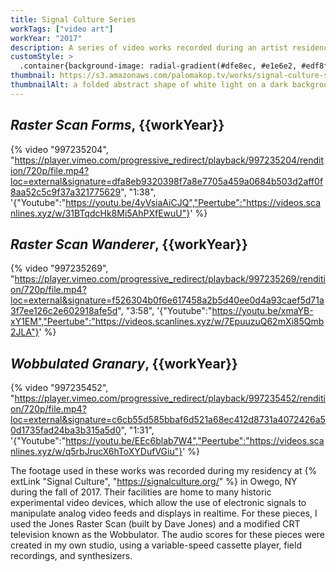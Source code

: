 ```yaml
---
title: Signal Culture Series
workTags: ["video art"]
workYear: "2017"
description: A series of video works recorded during an artist residency
customStyle: >
  .container{background-image: radial-gradient(#dfe8ec, #e1e6e2, #edf8f8);}
thumbnail: https://s3.amazonaws.com/palomakop.tv/works/signal-culture-series/raster_scan_forms_poster.jpg
thumbnailAlt: a folded abstract shape of white light on a dark background
---
```


<h2 id="raster-scan-forms"><i>Raster Scan Forms</i>, {{workYear}}</h2>

{% video "997235204", "https://player.vimeo.com/progressive_redirect/playback/997235204/rendition/720p/file.mp4?loc=external&signature=dfa8eb9320398f7a8e7705a459a0684b503d2aff0f8aa52c5c9f37a321775629", "1:38", '{"Youtube":"https://youtu.be/4yVsiaAiCJQ","Peertube":"https://videos.scanlines.xyz/w/31BTqdcHk8Mi5AhPXfEwuU"}' %}

<h2 id="raster-scan-wanderer"><i>Raster Scan Wanderer</i>, {{workYear}}</h2>

{% video "997235269", "https://player.vimeo.com/progressive_redirect/playback/997235269/rendition/720p/file.mp4?loc=external&signature=f526304b0f6e617458a2b5d40ee0d4a93caef5d71a3f7ee126c2e602918afe5d", "3:58", '{"Youtube":"https://youtu.be/xmaYB-xY1EM","Peertube":"https://videos.scanlines.xyz/w/7EpuuzuQ62mXi85Qmb2JLA"}' %}

<h2 id="wobbulated-granary"><i>Wobbulated Granary</i>, {{workYear}}</h2>

{% video "997235452", "https://player.vimeo.com/progressive_redirect/playback/997235452/rendition/720p/file.mp4?loc=external&signature=c6cb55d585bbaf6d521a68ec412d8731a4072426a50d1735fad24ba3b315a5d0", "1:31", '{"Youtube":"https://youtu.be/EEc6blab7W4","Peertube":"https://videos.scanlines.xyz/w/q5rbJrucX6hToXYDufVGiu"}' %}

The footage used in these works was recorded during my residency at {% extLink "Signal Culture", "https://signalculture.org/" %} in Owego, NY during the fall of 2017. Their facilities are home to many historic experimental video devices, which allow the use of electronic signals to manipulate analog video feeds and displays in realtime. For these pieces, I used the Jones Raster Scan (built by Dave Jones) and a modified CRT television known as the Wobbulator. The audio scores for these pieces were created in my own studio, using a variable-speed cassette player, field recordings, and synthesizers.
